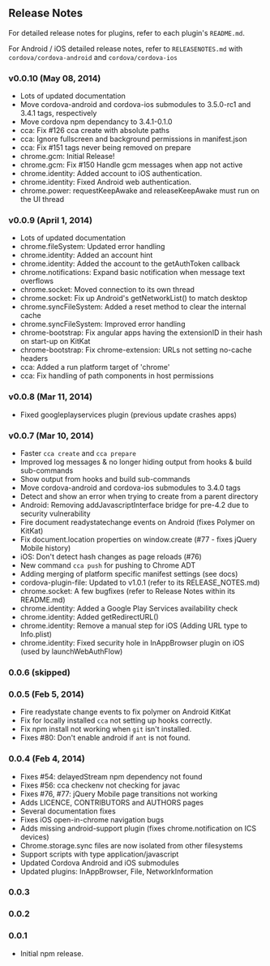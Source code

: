 ## Release Notes

For detailed release notes for plugins, refer to each plugin's `README.md`.

For Android / iOS detailed release notes, refer to `RELEASENOTES.md` with `cordova/cordova-android` and `cordova/cordova-ios`

### v0.0.10 (May 08, 2014)
* Lots of updated documentation
* Move cordova-android and cordova-ios submodules to 3.5.0-rc1 and 3.4.1 tags, respectively
* Move cordova npm dependancy to 3.4.1-0.1.0
* cca: Fix #126 cca create with absolute paths
* cca: Ignore fullscreen and background permissions in manifest.json
* cca: Fix #151 <access> tags never being removed on prepare
* chrome.gcm: Initial Release!
* chrome.gcm: Fix #150 Handle gcm messages when app not active
* chrome.identity: Added account to iOS authentication.
* chrome.identity: Fixed Android web authentication.
* chrome.power: requestKeepAwake and releaseKeepAwake must run on the UI thread

### v0.0.9 (April 1, 2014)
* Lots of updated documentation
* chrome.fileSystem: Updated error handling
* chrome.identity: Added an account hint
* chrome.identity: Added the account to the getAuthToken callback
* chrome.notifications: Expand basic notification when message text overflows
* chrome.socket: Moved connection to its own thread
* chrome.socket: Fix up Android's getNetworkList() to match desktop
* chrome.syncFileSystem: Added a reset method to clear the internal cache
* chrome.syncFileSystem: Improved error handling
* chrome-bootstrap: Fix angular apps having the extensionID in their hash on start-up on KitKat
* chrome-bootstrap: Fix chrome-extension: URLs not setting no-cache headers
* cca: Added a run platform target of 'chrome'
* cca: Fix handling of path components in host permissions

### v0.0.8 (Mar 11, 2014)
* Fixed googleplayservices plugin (previous update crashes apps)

### v0.0.7 (Mar 10, 2014)
* Faster `cca create` and `cca prepare`
* Improved log messages & no longer hiding output from hooks & build sub-commands
* Show output from hooks and build sub-commands
* Move cordova-android and cordova-ios submodules to 3.4.0 tags
* Detect and show an error when trying to create from a parent directory
* Android: Removing addJavascriptInterface bridge for pre-4.2 due to security vulnerability
* Fire document readystatechange events on Android (fixes Polymer on KitKat)
* Fix document.location properties on window.create (#77 - fixes jQuery Mobile history)
* iOS: Don't detect hash changes as page reloads (#76)
* New command `cca push` for pushing to Chrome ADT
* Adding merging of platform specific manifest settings (see docs)
* cordova-plugin-file: Updated to v1.0.1 (refer to its RELEASE_NOTES.md)
* chrome.socket: A few bugfixes (refer to Release Notes within its README.md)
* chrome.identity: Added a Google Play Services availability check
* chrome.identity: Added getRedirectURL()
* chrome.identity: Remove a manual step for iOS (Adding URL type to Info.plist)
* chrome.identity: Fixed security hole in InAppBrowser plugin on iOS (used by launchWebAuthFlow)

### 0.0.6 (skipped)

### 0.0.5 (Feb 5, 2014)
* Fire readystate change events to fix polymer on Android KitKat
* Fix for locally installed `cca` not setting up hooks correctly.
* Fix npm install not working when `git` isn't installed.
* Fixes #80: Don't enable android if `ant` is not found.

### 0.0.4 (Feb 4, 2014)
* Fixes #54: delayedStream npm dependency not found
* Fixes #56: cca checkenv not checking for javac
* Fixes #76, #77: jQuery Mobile page transitions not working
* Adds LICENCE, CONTRIBUTORS and AUTHORS pages
* Several documentation fixes
* Fixes iOS open-in-chrome navigation bugs
* Adds missing android-support plugin (fixes chrome.notification on ICS devices)
* Chrome.storage.sync files are now isolated from other filesystems
* Support scripts with type application/javascript
* Updated Cordova Android and iOS submodules
* Updated plugins: InAppBrowser, File, NetworkInformation

### 0.0.3

### 0.0.2

### 0.0.1
* Initial npm release.

